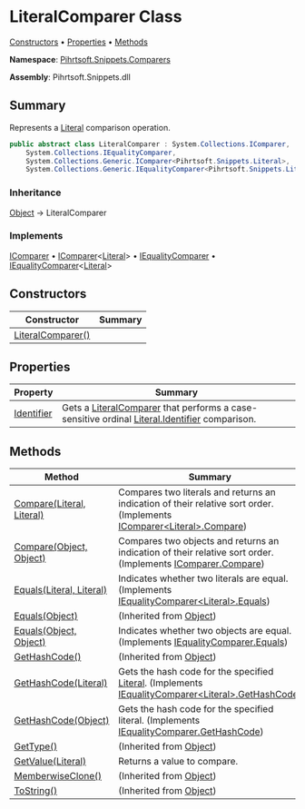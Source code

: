 # LiteralComparer Class

[Constructors](#constructors) &#x2022; [Properties](#properties) &#x2022; [Methods](#methods)

**Namespace**: [Pihrtsoft.Snippets.Comparers](../README.md)

**Assembly**: Pihrtsoft\.Snippets\.dll

## Summary

Represents a [Literal](../../Literal/README.md) comparison operation\.

```csharp
public abstract class LiteralComparer : System.Collections.IComparer,
    System.Collections.IEqualityComparer,
    System.Collections.Generic.IComparer<Pihrtsoft.Snippets.Literal>,
    System.Collections.Generic.IEqualityComparer<Pihrtsoft.Snippets.Literal>
```

### Inheritance

[Object](https://docs.microsoft.com/en-us/dotnet/api/system.object) &#x2192; LiteralComparer

### Implements

[IComparer](https://docs.microsoft.com/en-us/dotnet/api/system.collections.icomparer) &#x2022; [IComparer](https://docs.microsoft.com/en-us/dotnet/api/system.collections.generic.icomparer-1)\<[Literal](../../Literal/README.md)> &#x2022; [IEqualityComparer](https://docs.microsoft.com/en-us/dotnet/api/system.collections.iequalitycomparer) &#x2022; [IEqualityComparer](https://docs.microsoft.com/en-us/dotnet/api/system.collections.generic.iequalitycomparer-1)\<[Literal](../../Literal/README.md)>

## Constructors

| Constructor | Summary |
| ----------- | ------- |
| [LiteralComparer()](-ctor/README.md) | |

## Properties

| Property | Summary |
| -------- | ------- |
| [Identifier](Identifier/README.md) | Gets a [LiteralComparer](./README.md) that performs a case\-sensitive ordinal [Literal.Identifier](../../Literal/Identifier/README.md) comparison\. |

## Methods

| Method | Summary |
| ------ | ------- |
| [Compare(Literal, Literal)](Compare/README.md#Pihrtsoft_Snippets_Comparers_LiteralComparer_Compare_Pihrtsoft_Snippets_Literal_Pihrtsoft_Snippets_Literal_) | Compares two literals and returns an indication of their relative sort order\. \(Implements [IComparer\<Literal>.Compare](https://docs.microsoft.com/en-us/dotnet/api/system.collections.generic.icomparer-1.compare)\) |
| [Compare(Object, Object)](Compare/README.md#Pihrtsoft_Snippets_Comparers_LiteralComparer_Compare_System_Object_System_Object_) | Compares two objects and returns an indication of their relative sort order\. \(Implements [IComparer.Compare](https://docs.microsoft.com/en-us/dotnet/api/system.collections.icomparer.compare)\) |
| [Equals(Literal, Literal)](Equals/README.md#Pihrtsoft_Snippets_Comparers_LiteralComparer_Equals_Pihrtsoft_Snippets_Literal_Pihrtsoft_Snippets_Literal_) | Indicates whether two literals are equal\. \(Implements [IEqualityComparer\<Literal>.Equals](https://docs.microsoft.com/en-us/dotnet/api/system.collections.generic.iequalitycomparer-1.equals)\) |
| [Equals(Object)](https://docs.microsoft.com/en-us/dotnet/api/system.object.equals) |  \(Inherited from [Object](https://docs.microsoft.com/en-us/dotnet/api/system.object)\) |
| [Equals(Object, Object)](Equals/README.md#Pihrtsoft_Snippets_Comparers_LiteralComparer_Equals_System_Object_System_Object_) | Indicates whether two objects are equal\. \(Implements [IEqualityComparer.Equals](https://docs.microsoft.com/en-us/dotnet/api/system.collections.iequalitycomparer.equals)\) |
| [GetHashCode()](https://docs.microsoft.com/en-us/dotnet/api/system.object.gethashcode) |  \(Inherited from [Object](https://docs.microsoft.com/en-us/dotnet/api/system.object)\) |
| [GetHashCode(Literal)](GetHashCode/README.md#Pihrtsoft_Snippets_Comparers_LiteralComparer_GetHashCode_Pihrtsoft_Snippets_Literal_) | Gets the hash code for the specified [Literal](../../Literal/README.md)\. \(Implements [IEqualityComparer\<Literal>.GetHashCode](https://docs.microsoft.com/en-us/dotnet/api/system.collections.generic.iequalitycomparer-1.gethashcode)\) |
| [GetHashCode(Object)](GetHashCode/README.md#Pihrtsoft_Snippets_Comparers_LiteralComparer_GetHashCode_System_Object_) | Gets the hash code for the specified literal\. \(Implements [IEqualityComparer.GetHashCode](https://docs.microsoft.com/en-us/dotnet/api/system.collections.iequalitycomparer.gethashcode)\) |
| [GetType()](https://docs.microsoft.com/en-us/dotnet/api/system.object.gettype) |  \(Inherited from [Object](https://docs.microsoft.com/en-us/dotnet/api/system.object)\) |
| [GetValue(Literal)](GetValue/README.md) | Returns a value to compare\. |
| [MemberwiseClone()](https://docs.microsoft.com/en-us/dotnet/api/system.object.memberwiseclone) |  \(Inherited from [Object](https://docs.microsoft.com/en-us/dotnet/api/system.object)\) |
| [ToString()](https://docs.microsoft.com/en-us/dotnet/api/system.object.tostring) |  \(Inherited from [Object](https://docs.microsoft.com/en-us/dotnet/api/system.object)\) |

